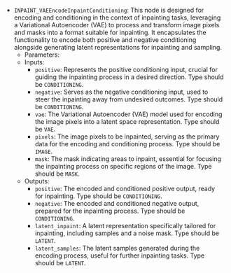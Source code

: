 - `INPAINT_VAEEncodeInpaintConditioning`: This node is designed for encoding and conditioning in the context of inpainting tasks, leveraging a Variational Autoencoder (VAE) to process and transform image pixels and masks into a format suitable for inpainting. It encapsulates the functionality to encode both positive and negative conditioning alongside generating latent representations for inpainting and sampling.
    - Parameters:
    - Inputs:
        - `positive`: Represents the positive conditioning input, crucial for guiding the inpainting process in a desired direction. Type should be `CONDITIONING`.
        - `negative`: Serves as the negative conditioning input, used to steer the inpainting away from undesired outcomes. Type should be `CONDITIONING`.
        - `vae`: The Variational Autoencoder (VAE) model used for encoding the image pixels into a latent space representation. Type should be `VAE`.
        - `pixels`: The image pixels to be inpainted, serving as the primary data for the encoding and conditioning process. Type should be `IMAGE`.
        - `mask`: The mask indicating areas to inpaint, essential for focusing the inpainting process on specific regions of the image. Type should be `MASK`.
    - Outputs:
        - `positive`: The encoded and conditioned positive output, ready for inpainting. Type should be `CONDITIONING`.
        - `negative`: The encoded and conditioned negative output, prepared for the inpainting process. Type should be `CONDITIONING`.
        - `latent_inpaint`: A latent representation specifically tailored for inpainting, including samples and a noise mask. Type should be `LATENT`.
        - `latent_samples`: The latent samples generated during the encoding process, useful for further inpainting tasks. Type should be `LATENT`.
